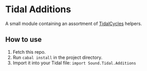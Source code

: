 # Tidal Additions

A small module containing an assortment of [TidalCycles](https://tidalcycles.org/) helpers.

## How to use

1. Fetch this repo.
2. Run `cabal install` in the project directory.
3. Import it into your Tidal file: `import Sound.Tidal.Additions`
